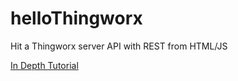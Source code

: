 # helloThingworx
Hit a Thingworx server API with REST from HTML/JS

[In Depth Tutorial](http://www.davidjmcclelland.com/?p=3002)
